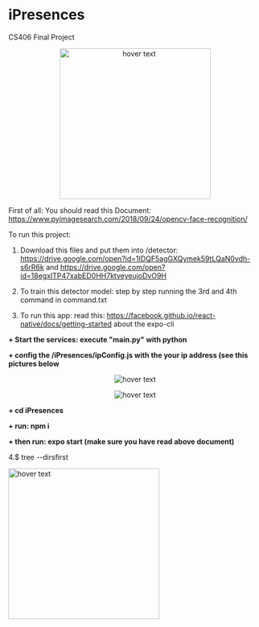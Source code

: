 # iPresences
CS406 Final Project

<p align="center">
  <img src="https://drive.google.com/uc?id=1iKbi3TZtRTEuxWmJPS4j67LESRwfbuHD" width="300" title="hover text">
</p>

First of all: You should read this Document: https://www.pyimagesearch.com/2018/09/24/opencv-face-recognition/

To run this project:

1. Download this files and put them into /detector:
  https://drive.google.com/open?id=1IDQF5agGXQymek59tLQaN0vdh-s6rR6k
  and
  https://drive.google.com/open?id=18egxITP47xabED0HH7ktveyeujoDvO9H

2. To train this detector model: step by step running the 3rd and 4th command in command.txt

3. To run this app: read this: https://facebook.github.io/react-native/docs/getting-started about the expo-cli

  <b>+ Start the services: execute "main.py" with python</b>
  
  <b>+ config the /iPresences/ipConfig.js with the your ip address (see this pictures below</b>
  
  <p align="center">
  <img src="https://drive.google.com/uc?id=1vGoeFUX6bJkMb43ZC4xUCMNe-Z9Zl2Dj" title="hover text">
  </p>
  <p align="center">
  <img src="https://drive.google.com/uc?id=1oRMflPx93bAhvdmz0g1PHFu1z70SKPz-" title="hover text">
  </p>
  
  <b>+ cd iPresences</b>
  
  <b>+ run: npm i</b>
  
  <b>+ then run: expo start (make sure you have read above document)</b>
  
4.$ tree --dirsfirst
<p>
<img src="https://drive.google.com/uc?id=1v9AIFa3gV5r8e2zrvF4YLxPO5BNx2Puf" width="300" title="hover text">
</p>
